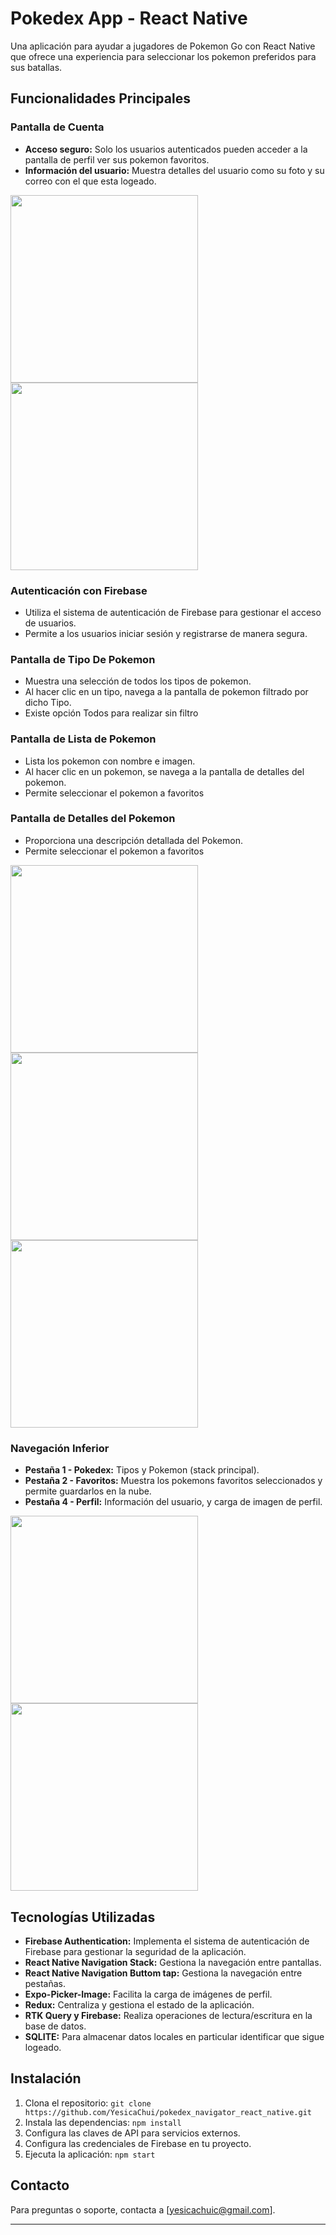 # Pokedex App - React Native

Una aplicación para ayudar a jugadores de Pokemon Go con React Native que ofrece una experiencia para seleccionar los pokemon preferidos para sus batallas.

## Funcionalidades Principales

### Pantalla de Cuenta

- **Acceso seguro:** Solo los usuarios autenticados pueden acceder a la pantalla de perfil ver sus pokemon favoritos.
- **Información del usuario:** Muestra detalles del usuario como su foto y su correo con el que esta logeado.

<img src="./screenshot/Screenshot_1705910419.png" width="300" >
<img src="./screenshot/Screenshot_1705910424.png" width="300" >


### Autenticación con Firebase

- Utiliza el sistema de autenticación de Firebase para gestionar el acceso de usuarios.
- Permite a los usuarios iniciar sesión y registrarse de manera segura.

### Pantalla de Tipo De Pokemon

- Muestra una selección de todos los tipos de pokemon.
- Al hacer clic en un tipo, navega a la pantalla de pokemon filtrado por dicho Tipo.
- Existe opción Todos para realizar sin filtro

### Pantalla de Lista de Pokemon

- Lista los pokemon con nombre e imagen.
- Al hacer clic en un pokemon, se navega a la pantalla de detalles del pokemon.
- Permite seleccionar el pokemon a favoritos


### Pantalla de Detalles del Pokemon

- Proporciona una descripción detallada del Pokemon.
- Permite seleccionar el pokemon a favoritos

<img src="./screenshot/Screenshot_1705910438.png" width="300" >
<img src="./screenshot/Screenshot_1705910442.png" width="300" >
<img src="./screenshot/Screenshot_1705910445.png" width="300" >

### Navegación Inferior


- **Pestaña 1 - Pokedex:** Tipos y Pokemon (stack principal).
- **Pestaña 2 - Favoritos:** Muestra los pokemons favoritos seleccionados y permite guardarlos en la nube.
- **Pestaña 4 - Perfil:** Información del usuario, y carga de imagen de perfil.

<img src="./screenshot/Screenshot_1705910459.png" width="300" >
<img src="./screenshot/Screenshot_1705910463.png" width="300" >

## Tecnologías Utilizadas

- **Firebase Authentication:** Implementa el sistema de autenticación de Firebase para gestionar la seguridad de la aplicación.
- **React Native Navigation Stack:** Gestiona la navegación entre pantallas.
- **React Native Navigation Buttom tap:** Gestiona la navegación entre pestañas.
- **Expo-Picker-Image:** Facilita la carga de imágenes de perfil.
- **Redux:** Centraliza y gestiona el estado de la aplicación.
- **RTK Query y Firebase:** Realiza operaciones de lectura/escritura en la base de datos.
- **SQLITE:** Para almacenar datos locales en particular identificar que sigue logeado.

## Instalación

1. Clona el repositorio: `git clone https://github.com/YesicaChui/pokedex_navigator_react_native.git`
2. Instala las dependencias: `npm install`
3. Configura las claves de API para servicios externos.
4. Configura las credenciales de Firebase en tu proyecto.
5. Ejecuta la aplicación: `npm start`


## Contacto

Para preguntas o soporte, contacta a [yesicachuic@gmail.com].

---

